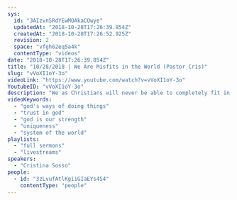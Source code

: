 ```yaml
---
sys:
  id: "3AIzvnSRdYEwMOAkaCOwye"
  updatedAt: "2018-10-28T17:26:39.854Z"
  createdAt: "2018-10-28T17:26:52.925Z"
  revision: 2
  space: "vfgh62eq5a4k"
  contentType: "videos"
date: "2018-10-28T17:26:39.854Z"
title: "10/28/2018 | We Are Misfits in the World (Pastor Cris)"
slug: "vVoXI1oY-3o"
videoLink: "https://www.youtube.com/watch?v=vVoXI1oY-3o"
YoutubeID: "vVoXI1oY-3o"
description: "We as Christians will never be able to completely fit in with those of the world. So since we can never fit in we should embrace the things of God. We as Christians are unique because we are the only humans on the earth that can produce supernatural results."
videoKeywords:
  - "god's ways of doing things"
  - "trust in god"
  - "god is our strength"
  - "uniqueness"
  - "system of the world"
playlists:
  - "full sermons"
  - "livestreams"
speakers:
  - "Cristina Sosso"
people:
  - id: "3zLvufAtlKgiiGIaEYs4S4"
    contentType: "people"
---
```

